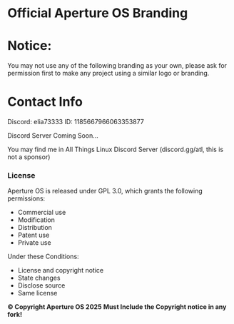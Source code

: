 # Official Aperture OS Branding

# Notice:
You may not use any of the following branding as your own, please ask for permission first to make any project using a similar logo or branding.

# Contact Info
Discord: elia73333  ID: 1185667966063353877

Discord Server Coming Soon...

You may find me in All Things Linux Discord Server (discord.gg/atl, this is not a sponsor)


### License
Aperture OS is released under GPL 3.0, which grants the following permissions:

* Commercial use
* Modification
* Distribution
* Patent use
* Private use
 
Under these Conditions:

* License and copyright notice
* State changes
* Disclose source
* Same license


**&copy; Copyright Aperture OS 2025**
**Must Include the Copyright notice in any fork!**
